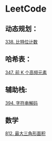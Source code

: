 # LeetCode

## 动态规划：  
[338. 比特位计数](https://leetcode.cn/problems/counting-bits/solution/by-zz1998-wn8z/)

## 哈希表：
[347. 前 K 个高频元素](https://leetcode.cn/problems/top-k-frequent-elements/)

## 辅助栈:  
[394. 字符串解码](https://leetcode.cn/problems/decode-string/)

## 数学  
[812. 最大三角形面积](https://leetcode.cn/problems/largest-triangle-area/)